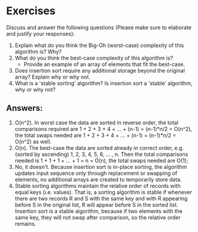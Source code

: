 # Exercises

Discuss and answer the following questions (Please make sure to elaborate and justify your responses):

1. Explain what do you think the Big-Oh (worst-case) complexity of this algorithm is? Why?
2. What do you think the best-case complexity of this algorithm is?
   - Provide an example of an array of elements that fit the best-case.
3. Does insertion sort require any additional storage beyond the original array? Explain why or why not.
4. What is a 'stable sorting' algorithm? Is insertion sort a 'stable' algorithm, why or why not?

## Answers:

1. O(n^2). In worst case the data are sorted in reverse order, the total comparisons required are 1 + 2 + 3 + 4 + ... + (n-1) = (n-1)*n/2 = O(n^2), the total swaps needed are 1 + 2 + 3 + 4 + ... + (n-1) = (n-1)*n/2 = O(n^2) as well.
2. O(n). The best-case the data are sorted already in correct order, e.g.(sorted by ascending) 1, 2, 3, 4, 5, 6, ... , n. Then the total comparisons needed is 1 + 1 + 1 + ... + 1 = n = O(n), the total swaps needed are O(1);
3. No, it doesn't. Because insertion sort is in-place sorting, the algorithm updates input sequence only through replacement or swapping of elements, no additional arrays are created to temporarily store data.
4. Stable sorting algorithms maintain the relative order of records with equal keys (i.e. values). That is, a sorting algorithm is stable if whenever there are two records R and S with the same key and with R appearing before S in the original list, R will appear before S in the sorted list. Insertion sort is a stable algorithm, because if two elements with the same key, they will not swap after comparison, so the relative order remains.
